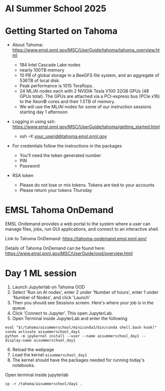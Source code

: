# AI Summer School 2025

# Getting Started on Tahoma

- About Tahoma: https://www.emsl.pnnl.gov/MSC/UserGuide/tahoma/tahoma_overview.html
    - 184 Intel Cascade Lake nodes
    - nearly 100TB memory
    - 10 PB of global storage in a BeeGFS file system, and an aggregate of 536TB of local disk. 
    - Peak performance is 1015 Teraflops.
    - 24 ML/AI nodes each with 2 NVIDIA Tesla V100 32GB GPUs (48 GPUs total). The GPUs are attached via a PCI-express bus (PCIe x16) to the Xeon© cores and their 1.5TB of memory.
    - We will use the ML/AI nodes for some of our instruction sessions starting day 1 afternoon

- Logging in using ssh: https://www.emsl.pnnl.gov/MSC/UserGuide/tahoma/getting_started.html

    - ssh –X your_userid@tahoma.emsl.pnnl.gov

- For credentials follow the instructions in the packages
    - You'll need the token generated number
    - PIN 
    - Password


- RSA token
    - Please do not lose or mix tokens. Tokens are tied to your accounts
    - Please return your tokens Thursday

# EMSL Tahoma OnDemand
EMSL Ondemand provides a web portal to the system where a user can manage files, jobs, run GUI applications, and connect to an interactive shell.

Link to Tahoma OnDemand: https://tahoma-ondemand.emsl.pnnl.gov/

Details of Tahoma OnDemand can be found here: https://www.emsl.pnnl.gov/MSC/UserGuide/ood/overview.html

# Day 1 ML session

1. Launch Jupyterlab on Tahoma OOD
2. Select 'Run on AI nodes', enter 2 under 'Number of hours', enter 1 under 'Number of Nodes', and click 'Launch'
3. Then you should see Sessions screen. Here's where your job is in the queue.
4. Click 'Connect to Jupyter'. This open JupyterLab.
5. Open Terminal inside JupyterLab and enter the following

```
eval "$(/tahoma/aisummerschool/miniconda3/bin/conda shell.bash hook)"
conda activate aisummerschool_day1
python -m ipykernel install --user --name aisummerschool_day1 --display-name aisummerschool_day1
```

6. Reload the webpage
7. Load the kernel `aisummerschool_day1`
8. The kernel should have the packages needed for running today's notebooks.


Open terminal inside jupyterlab

	cp -r /tahoma/aisummerschool/day1 .